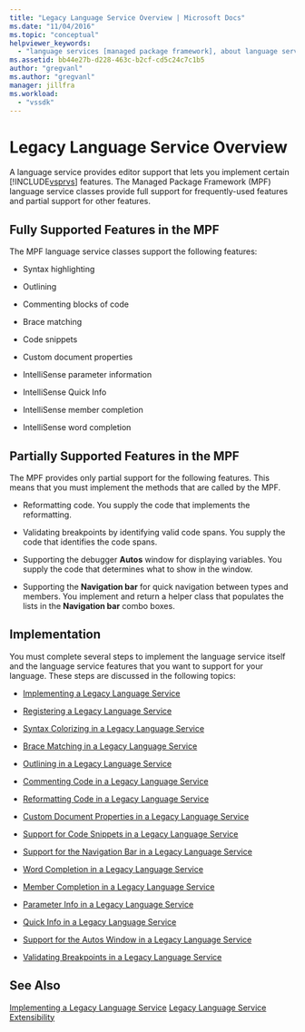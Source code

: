 ```yaml
---
title: "Legacy Language Service Overview | Microsoft Docs"
ms.date: "11/04/2016"
ms.topic: "conceptual"
helpviewer_keywords:
  - "language services [managed package framework], about language services"
ms.assetid: bb44e27b-d228-463c-b2cf-cd5c24c7c1b5
author: "gregvanl"
ms.author: "gregvanl"
manager: jillfra
ms.workload:
  - "vssdk"
---
```

# Legacy Language Service Overview
A language service provides editor support that lets you implement certain [!INCLUDE[vsprvs](../../code-quality/includes/vsprvs_md.md)] features. The Managed Package Framework (MPF) language service classes provide full support for frequently-used features and partial support for other features.

## Fully Supported Features in the MPF
 The MPF language service classes support the following features:

-   Syntax highlighting

-   Outlining

-   Commenting blocks of code

-   Brace matching

-   Code snippets

-   Custom document properties

-   IntelliSense parameter information

-   IntelliSense Quick Info

-   IntelliSense member completion

-   IntelliSense word completion

## Partially Supported Features in the MPF
 The MPF provides only partial support for the following features. This means that you must implement the methods that are called by the MPF.

-   Reformatting code. You supply the code that implements the reformatting.

-   Validating breakpoints by identifying valid code spans. You supply the code that identifies the code spans.

-   Supporting the debugger **Autos** window for displaying variables. You supply the code that determines what to show in the window.

-   Supporting the **Navigation bar** for quick navigation between types and members. You implement and return a helper class that populates the lists in the **Navigation bar** combo boxes.

## Implementation
 You must complete several steps to implement the language service itself and the language service features that you want to support for your language. These steps are discussed in the following topics:

-   [Implementing a Legacy Language Service](../../extensibility/internals/implementing-a-legacy-language-service2.md)

-   [Registering a Legacy Language Service](../../extensibility/internals/registering-a-legacy-language-service1.md)

-   [Syntax Colorizing in a Legacy Language Service](../../extensibility/internals/syntax-colorizing-in-a-legacy-language-service.md)

-   [Brace Matching in a Legacy Language Service](../../extensibility/internals/brace-matching-in-a-legacy-language-service.md)

-   [Outlining in a Legacy Language Service](../../extensibility/internals/outlining-in-a-legacy-language-service.md)

-   [Commenting Code in a Legacy Language Service](../../extensibility/internals/commenting-code-in-a-legacy-language-service.md)

-   [Reformatting Code in a Legacy Language Service](../../extensibility/internals/reformatting-code-in-a-legacy-language-service.md)

-   [Custom Document Properties in a Legacy Language Service](../../extensibility/internals/custom-document-properties-in-a-legacy-language-service.md)

-   [Support for Code Snippets in a Legacy Language Service](../../extensibility/internals/support-for-code-snippets-in-a-legacy-language-service.md)

-   [Support for the Navigation Bar in a Legacy Language Service](../../extensibility/internals/support-for-the-navigation-bar-in-a-legacy-language-service.md)

-   [Word Completion in a Legacy Language Service](../../extensibility/internals/word-completion-in-a-legacy-language-service.md)

-   [Member Completion in a Legacy Language Service](../../extensibility/internals/member-completion-in-a-legacy-language-service.md)

-   [Parameter Info in a Legacy Language Service](../../extensibility/internals/parameter-info-in-a-legacy-language-service2.md)

-   [Quick Info in a Legacy Language Service](../../extensibility/internals/quick-info-in-a-legacy-language-service.md)

-   [Support for the Autos Window in a Legacy Language Service](../../extensibility/internals/support-for-the-autos-window-in-a-legacy-language-service.md)

-   [Validating Breakpoints in a Legacy Language Service](../../extensibility/internals/validating-breakpoints-in-a-legacy-language-service.md)

## See Also
 [Implementing a Legacy Language Service](../../extensibility/internals/implementing-a-legacy-language-service1.md)
 [Legacy Language Service Extensibility](../../extensibility/internals/legacy-language-service-extensibility.md)